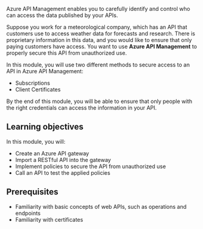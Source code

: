 Azure API Management enables you to carefully identify and control who can access the data published by your APIs.

Suppose you work for a meteorological company, which has an API that customers use to access weather data for forecasts and research. There is proprietary information in this data, and you would like to ensure that only paying customers have access. You want to use **Azure API Management** to properly secure this API from unauthorized use.

In this module, you will use two different methods to secure access to an API in Azure API Management:

- Subscriptions
- Client Certificates

By the end of this module, you will be able to ensure that only people with the right credentials can access the information in your API.

## Learning objectives

In this module, you will:

- Create an Azure API gateway
- Import a RESTful API into the gateway
- Implement policies to secure the API from unauthorized use
- Call an API to test the applied policies

## Prerequisites

- Familiarity with basic concepts of web APIs, such as operations and endpoints
- Familiarity with certificates